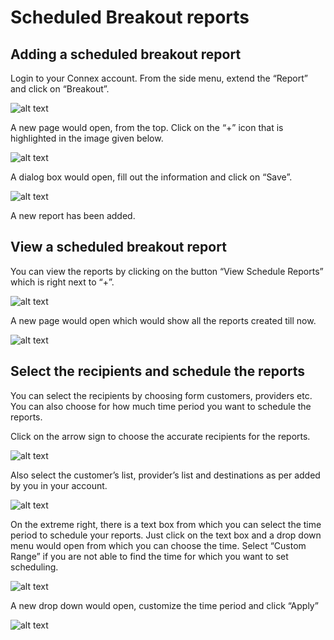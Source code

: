 # Scheduled Breakout reports

## Adding a scheduled breakout report

Login to your Connex account.  From the side menu, extend the “Report” and click on “Breakout”.
 
![alt text][sheduled-report-1]

A new page would open, from the top. Click on the “+” icon that is highlighted in the image given below.

![alt text][sheduled-report-2]
 
A dialog box would open, fill out the information and click on “Save”.
 
![alt text][sheduled-report-3] 

A new report has been added.

## View a scheduled breakout report

You can view the reports by clicking on the button “View Schedule Reports” which is right next to “+”.

![alt text][sheduled-report-3a]  

A new page would open which would show all the reports created till now.

![alt text][sheduled-report-4]  

## Select the recipients and schedule the reports

You can select the recipients by choosing form customers, providers etc.  You can also choose for how much time period you want to schedule the reports.

Click on the arrow sign to choose the accurate recipients for the reports. 

![alt text][sheduled-report-5] 
 
Also select the customer’s list, provider’s list and destinations as per added by you in your account.

![alt text][sheduled-report-6] 

On the extreme right, there is a text box from which you can select the time period to schedule your reports. Just click on the text box and a drop down menu would open from which you can choose the time.
Select “Custom Range” if you are not able to find the time for which you want to set scheduling.

![alt text][sheduled-report-7]  

A new drop down would open, customize the time period and click “Apply”

![alt text][sheduled-report-8] 

[sheduled-report-1]: https://raw.githubusercontent.com/digipigeon/connexcs-user-docs/master/img/sheduled-report-1.png "Sheduled-Report-1"
[sheduled-report-2]: https://raw.githubusercontent.com/digipigeon/connexcs-user-docs/master/img/sheduled-report-2.png "Sheduled-Report-2"
[sheduled-report-3]: https://raw.githubusercontent.com/digipigeon/connexcs-user-docs/master/img/sheduled-report-3.png "Sheduled-Report-3"
[sheduled-report-3a]: https://raw.githubusercontent.com/digipigeon/connexcs-user-docs/master/img/sheduled-report-3a.png "Sheduled-Report-3a"
[sheduled-report-4]: https://raw.githubusercontent.com/digipigeon/connexcs-user-docs/master/img/sheduled-report-4.png "Sheduled-Report-4"
[sheduled-report-5]: https://raw.githubusercontent.com/digipigeon/connexcs-user-docs/master/img/sheduled-report-5.png "Sheduled-Report-5"
[sheduled-report-6]: https://raw.githubusercontent.com/digipigeon/connexcs-user-docs/master/img/sheduled-report-6.png "Sheduled-Report-6"
[sheduled-report-7]: https://raw.githubusercontent.com/digipigeon/connexcs-user-docs/master/img/sheduled-report-7.png "Sheduled-Report-7"
[sheduled-report-8]: https://raw.githubusercontent.com/digipigeon/connexcs-user-docs/master/img/sheduled-report-8.png "Sheduled-Report-8"
 
 


